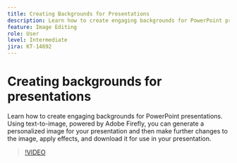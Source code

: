 ```yaml
---
title: Creating Backgrounds for Presentations
description: Learn how to create engaging backgrounds for PowerPoint presentations
feature: Image Editing
role: User
level: Intermediate
jira: KT-14892
---
```

# Creating backgrounds for presentations

Learn how to create engaging backgrounds for PowerPoint presentations. Using text-to-image, powered by Adobe Firefly, you can generate a personalized image for your presentation and then make further changes to the image, apply effects, and download it for use in your presentation.

>[!VIDEO](https://video.tv.adobe.com/v/3427117?quality=12&learn=on&hidetitle=true)
